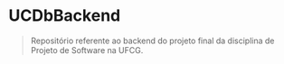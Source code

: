 # UCDbBackend

> Repositório referente ao backend do projeto final da disciplina de Projeto de Software na UFCG.
